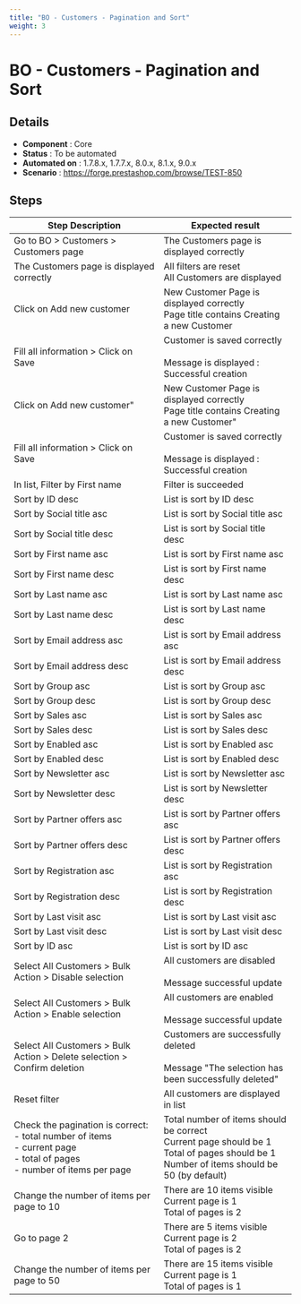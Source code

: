 ```yaml
---
title: "BO - Customers - Pagination and Sort"
weight: 3
---
```


# BO - Customers - Pagination and Sort
## Details
* **Component** : Core
* **Status** : To be automated
* **Automated on** : 1.7.8.x, 1.7.7.x, 8.0.x, 8.1.x, 9.0.x
* **Scenario** : https://forge.prestashop.com/browse/TEST-850

## Steps
| Step Description | Expected result |
| ----- | ----- |
| Go to BO > Customers > Customers page | The Customers page is displayed correctly |
| The Customers page is displayed correctly | All filters are reset<br>All Customers are displayed |
| Click on Add new customer | New Customer Page is displayed correctly<br>Page title contains Creating a new Customer |
| Fill all information > Click on Save | Customer is saved correctly<br><br>Message is displayed : Successful creation |
| Click on Add new customer" | New Customer Page is displayed correctly<br>Page title contains Creating a new Customer" |
| Fill all information > Click on Save | Customer is saved correctly<br><br>Message is displayed : Successful creation |
| In list, Filter by First name | Filter is succeeded |
| Sort by ID desc | List is sort by ID desc |
| Sort by Social title asc | List is sort by Social title asc |
| Sort by Social title desc | List is sort by Social title desc |
| Sort by First name asc | List is sort by First name asc |
| Sort by First name desc | List is sort by First name desc |
| Sort by Last name asc | List is sort by Last name asc |
| Sort by Last name desc | List is sort by Last name desc |
| Sort by Email address asc | List is sort by Email address asc |
| Sort by Email address desc | List is sort by Email address desc |
| Sort by Group asc | List is sort by Group asc |
| Sort by Group desc | List is sort by Group desc |
| Sort by Sales asc | List is sort by Sales asc |
| Sort by Sales desc | List is sort by Sales desc |
| Sort by Enabled asc | List is sort by Enabled asc |
| Sort by Enabled desc | List is sort by Enabled desc |
| Sort by Newsletter asc | List is sort by Newsletter asc |
| Sort by Newsletter desc | List is sort by Newsletter desc |
| Sort by Partner offers asc | List is sort by Partner offers asc |
| Sort by Partner offers desc | List is sort by Partner offers desc |
| Sort by Registration asc | List is sort by Registration asc |
| Sort by Registration desc | List is sort by Registration desc |
| Sort by Last visit asc | List is sort by Last visit asc |
| Sort by Last visit desc | List is sort by Last visit desc |
| Sort by ID asc | List is sort by ID asc |
| Select All Customers > Bulk Action > Disable selection | All customers are disabled<br><br>Message successful update |
| Select All Customers > Bulk Action > Enable selection | All customers are enabled<br><br>Message successful update |
| Select All Customers > Bulk Action > Delete selection > Confirm deletion | Customers are successfully deleted<br><br>Message "The selection has been successfully deleted" |
| Reset filter | All customers are displayed in list |
| Check the pagination is correct:<br> - total number of items<br> - current page<br> - total of pages<br> - number of items per page | Total number of items should be correct<br>Current page should be 1<br>Total of pages should be 1<br>Number of items should be 50 (by default) |
| Change the number of items per page to 10 | There are 10 items visible<br>Current page is 1<br>Total of pages is 2 |
| Go to page 2 | There are 5 items visible<br>Current page is 2<br>Total of pages is 2 |
| Change the number of items per page to 50 | There are 15 items visible<br>Current page is 1<br>Total of pages is 1 |
